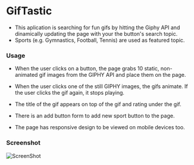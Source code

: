 # GifTastic

* This aplication is searching for fun gifs by hitting the Giphy API and dinamically updating the page with your the button's search topic.
* Sports (e.g. Gymnastics, Football, Tennis) are used as featured topic.

### Usage

* When the user clicks on a button, the page grabs 10 static, non-animated gif images from the GIPHY API and place them on the page.

* When the user clicks one of the still GIPHY images, the gifs animate. If the user clicks the gif again, it stops playing.

* The title of the gif appears on top of the gif and rating under the gif.

* There is an add button form to add new sport button to the page.

* The page has responsive design to be viewed on mobile devices too.

### Screenshot

![ScreenShot](https://raw.github.com/danalittleskier/GiphyApp/master/assets/images/GifTasticScreenShot.png)